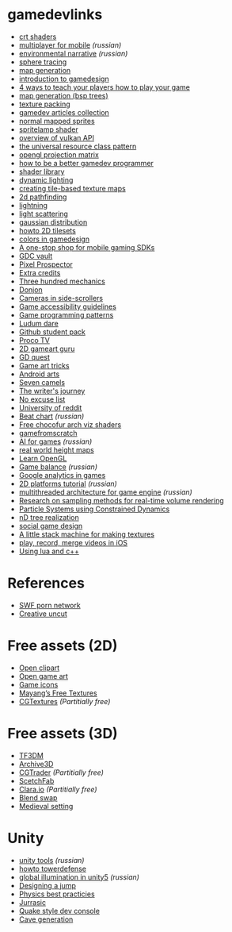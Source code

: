 # gamedevlinks

- [crt shaders](http://filthypants.blogspot.ru/2015/04/more-crt-shaders.html)
- [multiplayer for mobile](https://vc.ru/p/multiplayer-for-mobile) *(russian)*
- [environmental narrative](https://vc.ru/p/environmental-narratives) *(russian)*
- [sphere tracing](http://fabricecastel.github.io/blog/06-09-2015/main.html)
- [map generation](https://vc.ru/p/unity-world)
- [introduction to gamedesign](https://vc.ru/p/gamedev-challenges)
- [4 ways to teach your players how to play your game](http://gamedevelopment.tutsplus.com/tutorials/4-ways-to-teach-your-players-how-to-play-your-game--cms-22719)
- [map generation (bsp trees)](http://gamedevelopment.tutsplus.com/tutorials/how-to-use-bsp-trees-to-generate-game-maps--gamedev-12268)
- [texture packing](http://clb.demon.fi/files/RectangleBinPack.pdf)
- [gamedev articles collection](http://www.redblobgames.com/)
- [normal mapped sprites](http://www.alkemi-games.com/a-game-of-tricks/)
- [spritelamp shader](http://indreams-studios.com/post/writing-a-spritelamp-shader-in-unity/)
- [overview of vulkan API](http://www.toptal.com/api-developers/a-brief-overview-of-vulkan-api)
- [the universal resource class pattern](http://cpp.indi.frih.net/blog/2015/07/the-universal-resource-class-pattern/)
- [opengl projection matrix](http://www.songho.ca/opengl/gl_projectionmatrix.html)
- [how to be a better gamedev programmer](http://www.maps.org/news-letters/v18n1/v18n1-MAPS_24.pdf)
- [shader library](http://www.geeks3d.com/shader-library/)
- [dynamic lighting](http://www.mattgreer.org/articles/dynamic-lighting-and-shadows/)
- [creating tile-based texture maps](http://www.pathofexile.com/forum/view-thread/55091)
- [2d pathfinding](http://gamedevelopment.tutsplus.com/tutorials/how-to-adapt-a-pathfinding-to-a-2d-grid-based-platformer-implementation--cms-24679)
- [lightning](http://www.cuchazinteractive.com/blog/nep-lights)
- [light scattering](http://fabiensanglard.net/lightScattering/)
- [gaussian distribution](http://www.alanzucconi.com/2015/09/09/understanding-the-gaussian-distribution/)
- [howto 2D tilesets](https://youtu.be/MFvsRvo_78Y)
- [colors in gamedesign](https://vc.ru/p/color-in-game-design)
- [A one-stop shop for mobile gaming SDKs](http://gamegear.io/)
- [GDC vault](http://www.gdcvault.com/free)
- [Pixel Prospector](http://www.pixelprospector.com/)
- [Extra credits](https://www.youtube.com/user/ExtraCreditz)
- [Three hundred mechanics](http://www.squidi.net/three/)
- [Donjon](http://donjon.bin.sh/)
- [Cameras in side-scrollers](http://gamasutra.com/blogs/ItayKeren/20150511/243083/Scroll_Back_The_Theory_and_Practice_of_Cameras_in_SideScrollers.php)
- [Game accessibility guidelines](http://gameaccessibilityguidelines.com/)
- [Game programming patterns](http://gameprogrammingpatterns.com/contents.html)
- [Ludum dare](http://ludumdare.com/)
- [Github student pack](https://education.github.com/pack)
- [Proco TV](https://www.youtube.com/user/ProkoTV/)
- [2D gameart guru](http://www.2dgameartguru.com/)
- [GD quest](https://www.youtube.com/c/Gdquest)
- [Game art tricks](http://simonschreibt.de/game-art-tricks/)
- [Android arts](http://androidarts.com/art_tut.htm)
- [Seven camels](http://sevencamels.blogspot.fr/)
- [The writer's journey](http://ru.scribd.com/doc/77954617/The-Writers-Journey-Christopher-Vogler)
- [No excuse list](http://noexcuselist.com/)
- [University of reddit](http://universityofreddit.com/)
- [Beat chart](http://habrahabr.ru/post/260519/) *(russian)*
- [Free chocofur arch viz shaders](http://www.blendernation.com/2015/09/03/free-chocofur-arch-viz-shaders/)
- [gamefromscratch](http://www.gamefromscratch.com/)
- [AI for games](http://habrahabr.ru/company/intel/blog/265679/) *(russian)*
- [real world height maps](http://terrain.party/)
- [Learn OpenGL](http://learnopengl.com/)
- [Game balance](https://vc.ru/p/game-balance) *(russian)*
- [Google analytics in games](http://gamasutra.com/blogs/NemanjaBondzulic/20150825/252136/Google_Analytics_in_games.php)
- [2D platforms tutorial](http://habrahabr.ru/post/265911/) *(russian)*
- [multithreaded architecture for game engine](http://habrahabr.ru/company/intel/blog/266427/) *(russian)*
- [Research on sampling methods for real-time volume rendering](https://github.com/huwb/volsample)
- [Particle Systems using Constrained Dynamics](http://www.gamedev.net/page/resources/_/technical/math-and-physics/particle-systems-using-constrained-dynamics-r4170)
- [nD tree realization](https://github.com/gnzlbg/ndtree)
- [social game design](http://blogs.unity3d.com/2015/09/01/games-made-for-sharing-social-game-design/)
- [A little stack machine for making textures](https://github.com/Lerc/stackie)
- [play, record, merge videos in iOS](http://www.raywenderlich.com/94404/play-record-merge-videos-ios-swift)
- [Using lua and c++](https://eliasdaler.wordpress.com/2015/08/10/using-lua-and-cpp-in-practice/)

# References

- [SWF porn network](https://www.reddit.com/r/sfwpornnetwork/wiki/network)
- [Creative uncut](http://www.creativeuncut.com/)

# Free assets (2D)

- [Open clipart](https://openclipart.org/)
- [Open game art](http://opengameart.org/)
- [Game icons](http://game-icons.net/)
- [Mayang’s Free Textures](http://www.mayang.com/textures/)
- [CGTextures](http://www.cgtextures.com/) *(Partitially free)*

# Free assets (3D)

- [TF3DM](http://tf3dm.com/)
- [Archive3D](http://archive3d.net/)
- [CGTrader](https://www.cgtrader.com/) *(Partitially free)*
- [ScetchFab](https://sketchfab.com/)
- [Clara.io](https://clara.io/) *(Partitially free)*
- [Blend swap](http://www.blendswap.com/)
- [Medieval setting](http://indiebits.com/3d-models-for-medieval-settings-creative-commons-3-0-and-0-0)
 
# Unity

- [unity tools](https://vc.ru/p/unity-comongames) *(russian)*
- [howto towerdefense](http://www.raywenderlich.com/107525/create-tower-defense-game-unity-part-1)
- [global illumination in unity5](http://habrahabr.ru/post/251045/) *(russian)*
- [Designing a jump](http://gamasutra.com/blogs/DanielFineberg/20150825/244650/Designing_a_Jump_in_Unity.php)
- [Physics best practicies](http://unity3d.com/ru/learn/tutorials/modules/intermediate/physics/physics-best-practices)
- [Jurrasic](https://www.assetstore.unity3d.com/en/#!/content/2345)
- [Quake style dev console](http://substantial.com/blog/2014/01/20/implementing-a-quake-style-developer-console-in-unity3d/)
- [Cave generation](https://www.youtube.com/playlist?list=PLFt_AvWsXl0eZgMK_DT5_biRkWXftAOf9)

